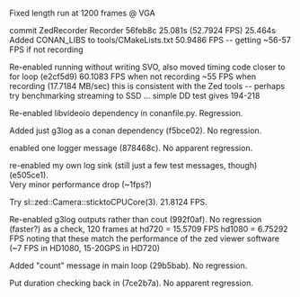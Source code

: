 
Fixed length run at 1200 frames @ VGA

commit    ZedRecorder     Recorder
56feb8c   25.081s (52.7924 FPS) 25.464s
Added CONAN_LIBS to tools/CMakeLists.txt 50.9486 FPS  --  getting ~56-57 FPS if not recording

Re-enabled running without writing SVO, also moved timing code closer to for loop (e2cf5d9)
60.1083 FPS when not recording
~55 FPS when recording (17.7184 MB/sec) this is consistent with the Zed tools
-- perhaps try benchmarking streaming to SSD ... simple DD test gives 194-218

Re-enabled libvideoio dependency in conanfile.py.   Regression.

Added just g3log as a conan dependency (f5bce02).  No regression.

enabled one logger message (878468c).  No apparent regression.


re-enabled my own log sink (still just a few test messages, though) (e505ce1).  
Very minor performance drop (~1fps?)

Try sl::zed::Camera::sticktoCPUCore(3).   21.8124 FPS.


Re-enabled g3log outputs rather than cout (992f0af).  No regression (faster?)
as a check, 120 frames at hd720 = 15.5709 FPS
hd1080 = 6.75292   FPS
noting that these match the performance of the zed viewer software (~7 FPS in HD1080, 15-20GPS in HD720)

Added "count" message in main loop (29b5bab).  No regression.

Put duration checking back in (7ce2b7a).  No apparent regression.
